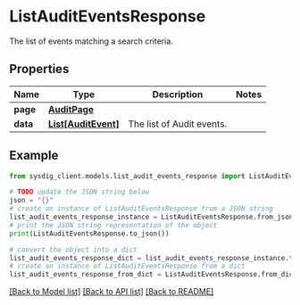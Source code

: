 # ListAuditEventsResponse

The list of events matching a search criteria.

## Properties

Name | Type | Description | Notes
------------ | ------------- | ------------- | -------------
**page** | [**AuditPage**](AuditPage.md) |  | 
**data** | [**List[AuditEvent]**](AuditEvent.md) | The list of Audit events. | 

## Example

```python
from sysdig_client.models.list_audit_events_response import ListAuditEventsResponse

# TODO update the JSON string below
json = "{}"
# create an instance of ListAuditEventsResponse from a JSON string
list_audit_events_response_instance = ListAuditEventsResponse.from_json(json)
# print the JSON string representation of the object
print(ListAuditEventsResponse.to_json())

# convert the object into a dict
list_audit_events_response_dict = list_audit_events_response_instance.to_dict()
# create an instance of ListAuditEventsResponse from a dict
list_audit_events_response_from_dict = ListAuditEventsResponse.from_dict(list_audit_events_response_dict)
```
[[Back to Model list]](../README.md#documentation-for-models) [[Back to API list]](../README.md#documentation-for-api-endpoints) [[Back to README]](../README.md)


